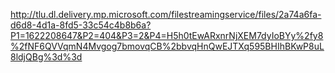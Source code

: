 http://tlu.dl.delivery.mp.microsoft.com/filestreamingservice/files/2a74a6fa-d6d8-4d1a-8fd5-33c54c4b8b6a?P1=1622208647&P2=404&P3=2&P4=H5h0tEwARxnrNjXEM7dyIoBYy%2fy8%2fNF6QVVqmN4Mvgog7bmovqCB%2bbvqHnQwEJTXq595BHIhBKwP8uL8ldjQBg%3d%3d

